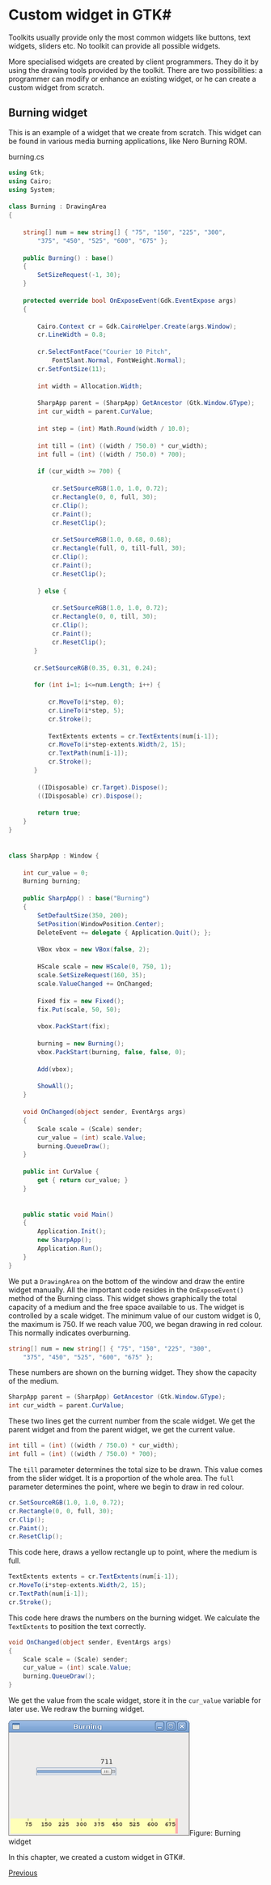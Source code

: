 # Custom widget in GTK#

Toolkits usually provide only the most common widgets like buttons, text widgets, sliders etc. No toolkit can provide all possible widgets.



More specialised widgets are created by client programmers. They do it by using the drawing tools provided by the toolkit. There are two possibilities: a programmer can modify or enhance an existing widget, or he can create a custom widget from scratch.

## Burning widget

This is an example of a widget that we create from scratch. This widget can be found in various media burning applications, like Nero Burning ROM.

burning.cs

```csharp
using Gtk;
using Cairo;
using System;
 
class Burning : DrawingArea
{

    string[] num = new string[] { "75", "150", "225", "300", 
        "375", "450", "525", "600", "675" };

    public Burning() : base()
    {
        SetSizeRequest(-1, 30);
    }

    protected override bool OnExposeEvent(Gdk.EventExpose args)
    {
        
        Cairo.Context cr = Gdk.CairoHelper.Create(args.Window);
        cr.LineWidth = 0.8;

        cr.SelectFontFace("Courier 10 Pitch", 
            FontSlant.Normal, FontWeight.Normal);
        cr.SetFontSize(11);

        int width = Allocation.Width;

        SharpApp parent = (SharpApp) GetAncestor (Gtk.Window.GType);        
        int cur_width = parent.CurValue;

        int step = (int) Math.Round(width / 10.0);

        int till = (int) ((width / 750.0) * cur_width);
        int full = (int) ((width / 750.0) * 700);

        if (cur_width >= 700) {
            
            cr.SetSourceRGB(1.0, 1.0, 0.72);
            cr.Rectangle(0, 0, full, 30);
            cr.Clip();
            cr.Paint();
            cr.ResetClip();
            
            cr.SetSourceRGB(1.0, 0.68, 0.68);
            cr.Rectangle(full, 0, till-full, 30);    
            cr.Clip();
            cr.Paint();
            cr.ResetClip();

        } else { 
             
            cr.SetSourceRGB(1.0, 1.0, 0.72);
            cr.Rectangle(0, 0, till, 30);
            cr.Clip();
            cr.Paint();
            cr.ResetClip();
       }  

       cr.SetSourceRGB(0.35, 0.31, 0.24);
       
       for (int i=1; i<=num.Length; i++) {
           
           cr.MoveTo(i*step, 0);
           cr.LineTo(i*step, 5);    
           cr.Stroke();
           
           TextExtents extents = cr.TextExtents(num[i-1]);
           cr.MoveTo(i*step-extents.Width/2, 15);
           cr.TextPath(num[i-1]);
           cr.Stroke();
       }
        
        ((IDisposable) cr.Target).Dispose();                                      
        ((IDisposable) cr).Dispose();

        return true;
    }
}


class SharpApp : Window {
 
    int cur_value = 0;
    Burning burning;
    
    public SharpApp() : base("Burning")
    {
        SetDefaultSize(350, 200);
        SetPosition(WindowPosition.Center);
        DeleteEvent += delegate { Application.Quit(); };
       
        VBox vbox = new VBox(false, 2);
        
        HScale scale = new HScale(0, 750, 1);
        scale.SetSizeRequest(160, 35);
        scale.ValueChanged += OnChanged;
        
        Fixed fix = new Fixed();
        fix.Put(scale, 50, 50);
        
        vbox.PackStart(fix);
        
        burning = new Burning();
        vbox.PackStart(burning, false, false, 0);

        Add(vbox);

        ShowAll();
    }
    
    void OnChanged(object sender, EventArgs args)
    {
        Scale scale = (Scale) sender;
        cur_value = (int) scale.Value;
        burning.QueueDraw();
    }
    
    public int CurValue {
        get { return cur_value; }
    }


    public static void Main()
    {
        Application.Init();
        new SharpApp();
        Application.Run();
    }
}
```

We put a `DrawingArea` on the bottom of the window and draw the entire widget manually. All the important code resides in the `OnExposeEvent()` method of the Burning class. This widget shows graphically the total capacity of a medium and the free space available to us. The widget is controlled by a scale widget. The minimum value of our custom widget is 0, the maximum is 750. If we reach value 700, we began drawing in red colour. This normally indicates overburning.



```csharp
string[] num = new string[] { "75", "150", "225", "300", 
    "375", "450", "525", "600", "675" };
```

These numbers are shown on the burning widget. They show the capacity of the medium.

```csharp
SharpApp parent = (SharpApp) GetAncestor (Gtk.Window.GType);        
int cur_width = parent.CurValue;
```

These two lines get the current number from the scale widget. We get the parent widget and from the parent widget, we get the current value.

```csharp
int till = (int) ((width / 750.0) * cur_width);
int full = (int) ((width / 750.0) * 700);
```

The `till` parameter determines the total size to be drawn. This value comes from the slider widget. It is a proportion of the whole area. The `full` parameter determines the point, where we begin to draw in red colour.

```csharp
cr.SetSourceRGB(1.0, 1.0, 0.72);
cr.Rectangle(0, 0, full, 30);
cr.Clip();
cr.Paint();
cr.ResetClip();
```

This code here, draws a yellow rectangle up to point, where the medium is full.

```csharp
TextExtents extents = cr.TextExtents(num[i-1]);
cr.MoveTo(i*step-extents.Width/2, 15);
cr.TextPath(num[i-1]);
cr.Stroke();
```

This code here draws the numbers on the burning widget. We calculate the `TextExtents` to position the text correctly.

```csharp
void OnChanged(object sender, EventArgs args)
{
    Scale scale = (Scale) sender;
    cur_value = (int) scale.Value;
    burning.QueueDraw();
}
```

We get the value from the scale widget, store it in the `cur_value` variable for later use. We redraw the burning widget.

![Burning widget](../assets/burning.png)Figure: Burning widget



In this chapter, we created a custom widget in GTK#.

[Previous](./drawingII.md)